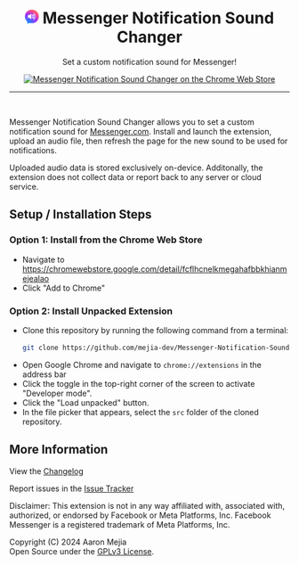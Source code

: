 <h1 align="center"><img src="./src/icons/default-icon.png" alt="WhatsApp Notification Sound Changer icon" width="25" /> Messenger Notification Sound Changer</h1>
<p align="center">Set a custom notification sound for Messenger!</a></p>

<p align="center">
<a href="https://chromewebstore.google.com/detail/fcflhcnelkmegahafbbkhianmejealao"><img src="https://storage.googleapis.com/web-dev-uploads/image/WlD8wC6g8khYWPJUsQceQkhXSlv1/UV4C4ybeBTsZt43U4xis.png" alt="Messenger Notification Sound Changer on the Chrome Web Store" /></a>
</p>

<hr /><br />

Messenger Notification Sound Changer allows you to set a custom notification sound for [Messenger.com](https://www.messenger.com). Install and launch the extension, upload an audio file, then refresh the page for the new sound to be used for notifications.

Uploaded audio data is stored exclusively on-device. Additonally, the extension does not collect data or report back to any server or cloud service.


## Setup / Installation Steps

### Option 1: Install from the Chrome Web Store
- Navigate to https://chromewebstore.google.com/detail/fcflhcnelkmegahafbbkhianmejealao
- Click "Add to Chrome"

### Option 2: Install Unpacked Extension
- Clone this repository by running the following command from a terminal:
  ```bash
  git clone https://github.com/mejia-dev/Messenger-Notification-Sound-Changer.git
  ```
- Open Google Chrome and navigate to `chrome://extensions` in the address bar
- Click the toggle in the top-right corner of the screen to activate "Developer mode".
- Click the "Load unpacked" button.
- In the file picker that appears, select the `src` folder of the cloned repository.


## More Information

View the [Changelog](CHANGELOG.md)

Report issues in the [Issue Tracker](https://github.com/mejia-dev/Messenger-Notification-Sound-Changer/issues?state=open)

Disclaimer: This extension is not in any way affiliated with, associated with, authorized, or endorsed by Facebook or Meta Platforms, Inc. Facebook Messenger is a registered trademark of Meta Platforms, Inc.

Copyright (C) 2024 Aaron Mejia<br/>
Open Source under the [GPLv3 License](LICENSE.txt).

